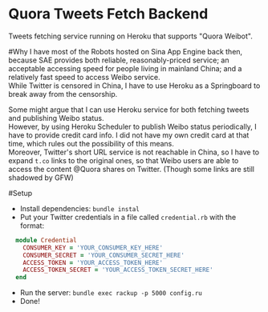 Quora Tweets Fetch Backend
================
Tweets fetching service running on Heroku that supports "Quora Weibot".

#Why
I have most of the Robots hosted on Sina App Engine back then, because SAE provides both reliable, reasonably-priced service; an acceptable accessing speed for people living in mainland China; and a relatively fast speed to access Weibo service.  
While Twitter is censored in China, I have to use Heroku as a Springboard to break away from the censorship.

Some might argue that I can use Heroku service for both fetching tweets and publishing Weibo status.  
However, by using Heroku Scheduler to publish Weibo status periodically, I have to provide credit card info. I did not have my own credit card at that time, which rules out the possibility of this means.  
Moreover, Twitter's short URL service is not reachable in China, so I have to expand `t.co` links to the original ones, so that Weibo users are able to access the content @Quora shares on Twitter. (Though some links are still shadowed by GFW)

#Setup
- Install dependencies: `bundle instal`
- Put your Twitter credentials in a file called `credential.rb` with the format:
```ruby
  module Credential
    CONSUMER_KEY = 'YOUR_CONSUMER_KEY_HERE'
    CONSUMER_SECRET = 'YOUR_CONSUMER_SECRET_HERE'
    ACCESS_TOKEN = 'YOUR_ACCESS_TOKEN_HERE'
    ACCESS_TOKEN_SECRET = 'YOUR_ACCESS_TOKEN_SECRET_HERE'
  end
```
- Run the server: `bundle exec rackup -p 5000 config.ru`
- Done!
